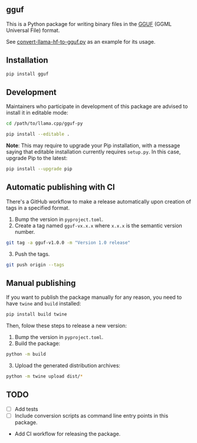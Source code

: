## gguf

This is a Python package for writing binary files in the [GGUF](https://github.com/ggerganov/ggml/pull/302)
(GGML Universal File) format.

See [convert-llama-hf-to-gguf.py](https://github.com/ggerganov/llama.cpp/blob/master/convert-llama-hf-to-gguf.py)
as an example for its usage.

## Installation
```sh
pip install gguf
```

## Development
Maintainers who participate in development of this package are advised to install it in editable mode:

```sh
cd /path/to/llama.cpp/gguf-py

pip install --editable .
```

**Note**: This may require to upgrade your Pip installation, with a message saying that editable installation currently requires `setup.py`.
In this case, upgrade Pip to the latest:

```sh
pip install --upgrade pip
```

## Automatic publishing with CI

There's a GitHub workflow to make a release automatically upon creation of tags in a specified format.

1. Bump the version in `pyproject.toml`.
2. Create a tag named `gguf-vx.x.x` where `x.x.x` is the semantic version number.

```sh
git tag -a gguf-v1.0.0 -m "Version 1.0 release"
```

3. Push the tags.

```sh
git push origin --tags
```

## Manual publishing
If you want to publish the package manually for any reason, you need to have `twine` and `build` installed:

```sh
pip install build twine
```

Then, folow these steps to release a new version:

1. Bump the version in `pyproject.toml`.
2. Build the package:

```sh
python -m build
```

3. Upload the generated distribution archives:

```sh
python -m twine upload dist/*
```

## TODO
- [ ] Add tests
- [ ] Include conversion scripts as command line entry points in this package.
- Add CI workflow for releasing the package.
